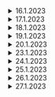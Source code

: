 
<details>

<summary>
  16.1.2023
</summary>

 ## Learning


   -laravelmultivendor project

   -overall_view

   -middleware

   -breeze installation

## project


</details>

<details>

<summary>
  17.1.2023
</summary>

 ## Learning

    -laravel project_setup with default UI
    -login
    -register
    -forget-password

 

## project


</details>
<details>

<summary>
  18.1.2023
</summary>

 ## Learning

    -laravel project_setup with UI

    -[source]("https://bit.ly/3XDo7Wp")

    
    -register
    -login
    -logout
    -forget-password
    -reset_password


    

 

## project


</details>
<details>

<summary>
  19.1.2023
</summary>

 ## Learning

    -laravel project_setup with UI
    -validation
    -profile update
    -profile edit
    -error message
    


    

 

## project


</details>
<details>

<summary>
  20.1.2023
</summary>

 ## Learning

    
    -password change page
    -alert box and validation in login 


## project

-react project with laravel api


</details>
<details>

<summary>
  23.1.2023
</summary>

 ## Learning

    -Backend Home Page Slider Option Part I
    -Backend Home Page Slider Option Part II
    -home slide deshboard
    -update home slide data

 

## project
  
   -laravel & react project


</details>
<details>

<summary>
  24.1.2023
</summary>

 ## Learning

    -Backend Home Page Slider Option Part 3
    -Frontend Home Page Slider
    -Backend About Page Setup Part 1
    - Backend About Page Setup Part 2
    - Frontend About Page Show Data Part 1

 

## project
  
   -laravel & react project api 


</details>
<details>

<summary>
  25.1.2023
</summary>

 ## Learning

    - Backend Add Multi Image in About Page Part 1
    - Backend Add Multi Image in About Page Part 2
    -. Backend Add Multi Image in About Page Part 3
    -  Backend Add Multi Image in About Page Part 4
    

 

## project
  
   -laravel & react project api 


</details>

<details>

<summary>
  26.1.2023
</summary>

 ## Learning

    - Backend Add Multi Image in About Page Part 4
    - Backend Add Multi Image in About Page Part 5
    -Frontend Show Multi Image
    - Backend Portfolio Page Setup Part 1
    -Backend Portfolio Page Setup Part 2  
    
## Error 
- image not show at forntend error in home_about.blade (at 58)
- image not show error at forntend in portfolio_all.blade (at 59)
 

## project
  
   -laravel & react project api 


</details>

<details>

<summary>
  27.1.2023
</summary>

 ## Learning
    -Backend Portfolio Page Setup Part 5
    - Backend Add Multi Image in About Page Part 5
    - Frontend Portfolio Show Setup Part 1
    -Frontend Portfolio Show Setup Part 2
    - Backend Blog Category Setup Part 1
    -Backend Blog Category Setup Part 2
    -Backend Blog Category Setup Part 3 
    
## Error 

 

## project
  
  


</details>






